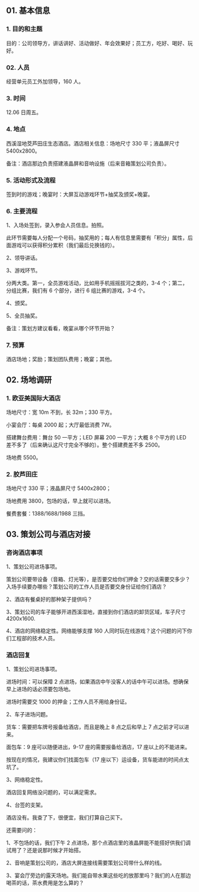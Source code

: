 ## 01. 基本信息

### 1. 目的和主题

目的：公司领导方，讲话讲好、活动做好、年会效果好；员工方，吃好、喝好、玩好。

### 02. 人员

经营单元员工外加领导，160 人。

### 3. 时间

12.06 日周五。

### 4. 地点                                                                                                                    

西溪湿地茭芦田庄生态酒店。酒店相关信息：场地尺寸 330 平；液晶屏尺寸  5400x2800。

备注：酒店那边负责搭建液晶屏和音响设施（后来音箱策划公司负责）。

### 5. 活动形式及流程

签到时的游戏；晚宴时：大屏互动游戏环节+抽奖及颁奖+晚宴。

### 6. 主要流程

1、入场处签到，录入参会人员信息。拍照。

此环节需要每人分配一个号码，抽奖用的；每人有信息里需要有「积分」属性，后面游戏可以获得积分累积（我们最后兑换钱的）。

2、领导讲话。

3、游戏环节。

分两大类。第一，全员游戏活动，比如用手机摇摇拔河之类的，3-4 个；第二，分组比赛，我们有 6 个部分，进行 6 组比赛的游戏，3-4 个。

4、颁奖。

5、全员抽奖。

备注：策划方建议看看，晚宴从哪个环节开始？

### 7. 预算

酒店场地；奖励；策划团队费用；晚宴；其他。

## 02. 场地调研

### 1. 欧亚美国际大酒店

场地尺寸：宽 10m 不到，长 32m；330 平方。

小宴会厅：每桌 2000 起；大厅最低消费 7W。

搭建舞台费用：舞台 50 一平方；LED 屏幕 200 一平方；大概 8 个平方的 LED 差不多了（后来确认这尺寸完全不够的）。整个搭建费差不多 2500。

场地费 5500。

### 2. 胶芦田庄

场地尺寸 330 平；液晶屏尺寸 5400x2800；

场地费用 3800，包场的话，早上就可以进场。

餐费套餐：1388/1688/1988 三挡。

## 03. 策划公司与酒店对接

### 咨询酒店事项

1、策划公司进场事项。

策划公司要带设备（音箱、灯光等），是否要交给你们押金？交的话需要交多少？入场手续要办哪些？策划公司的工作人员是否要交身份证给你们酒店？

2、酒店有餐桌好的那种架子提供吗？

3、策划公司的车子能够开进西溪湿地，直接到你们酒店的卸货区域，车子尺寸 4200x1600.

4、酒店的网络稳定性。网络能够支撑 160 人同时玩在线游戏？这个问题的问下你们工程部的技术人员。

### 酒店回复

1、策划公司进场事项。

进场时间：可以保障 2 点进场，如果酒店中午没客人的话中午可以进场。想确保早上进场的话必须要包场地。

进场时需要交 1000 的押金；工作人员不用给身份证。

2、车子进场问题。

货车：需要把车牌号报备给酒店，而且是晚上 8 点之后和早上 7 点之前才可以进来。

面包车：9 座可以随便进出，9-17 座的需要报备给酒店，17 座以上的不能进来。

按现在的情况，我建议你们找面包车（17 座以下）运设备，货车能进的时间点太坑了。

3、网络稳定性。

酒店回复网络没问题的，可以满足需求。

4、台签的支架。

酒店没有。我查了下，很便宜，我们打算自己买下。


还需要问的：

1、不包场的话，我们下午 2 点进场，那个点酒店里的液晶屏能不能搭好供我们调试用了？还是说那时候才开始搭。

2、音响是策划公司的，酒店大屏连接线需要策划公司带什么样的线。

3、宴会厅旁边的露天场地。我们能自带水果这些吃的放那里吗？我们的人在那边喝茶的话，茶水费用是怎么算的？

